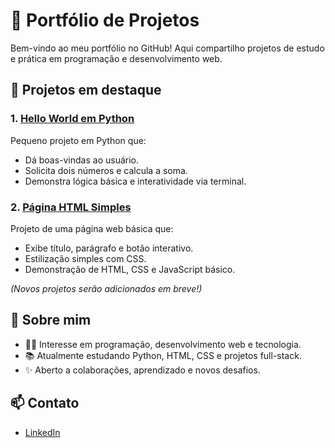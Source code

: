 # 🚀 Portfólio de Projetos

Bem-vindo ao meu portfólio no GitHub! Aqui compartilho projetos de estudo e prática em programação e desenvolvimento web.

## 📂 Projetos em destaque

### 1. [Hello World em Python](https://github.com/renatocom33/portfolio/blob/main/main.py)
Pequeno projeto em Python que:
- Dá boas-vindas ao usuário.
- Solicita dois números e calcula a soma.
- Demonstra lógica básica e interatividade via terminal.

### 2. [Página HTML Simples](https://github.com/renatocom33/portfolio/blob/main/index.html)
Projeto de uma página web básica que:
- Exibe título, parágrafo e botão interativo.
- Estilização simples com CSS.
- Demonstração de HTML, CSS e JavaScript básico.

*(Novos projetos serão adicionados em breve!)*

## 📌 Sobre mim
- 👨‍💻 Interesse em programação, desenvolvimento web e tecnologia.
- 📚 Atualmente estudando Python, HTML, CSS e projetos full-stack.
- ✨ Aberto a colaborações, aprendizado e novos desafios.

## 📫 Contato
- [LinkedIn](https://www.linkedin.com/in/renato-almeida-filho/)
